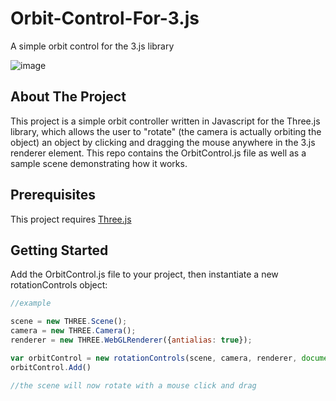 # Orbit-Control-For-3.js
A simple orbit control for the 3.js library

![image](https://github.com/pmccullough060/Orbit-Control-For-3.js/blob/master/RepoImages/OrbitControlExample.gif)


<!-- About The Porject -->

## About The Project
This project is a simple orbit controller written in Javascript for the Three.js library, which allows the user to "rotate" (the camera is actually orbiting the object) an object by clicking and dragging the mouse anywhere in the 3.js renderer element. This repo contains the OrbitControl.js file as well as a sample scene demonstrating how it works.

<!-- Prerequisites -->
## Prerequisites
This project requires <a href="https://threejs.org/docs/#manual/en/introduction/Installation">Three.js</a>

## Getting Started
Add the OrbitControl.js file to your project, then instantiate a new rotationControls object:

```javascript
//example

scene = new THREE.Scene();
camera = new THREE.Camera();
renderer = new THREE.WebGLRenderer({antialias: true});

var orbitControl = new rotationControls(scene, camera, renderer, document);
orbitControl.Add()

//the scene will now rotate with a mouse click and drag
```

